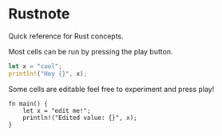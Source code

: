 # Rustnote
Quick reference for Rust concepts.

Most cells can be run by pressing the play button.
```rust
let x = "cool";
println!("Hey {}", x);
```
Some cells are editable feel free to experiment and press play!
```rust, editable
fn main() {
	let x = "edit me!";
	println!("Edited value: {}", x);
}
```
